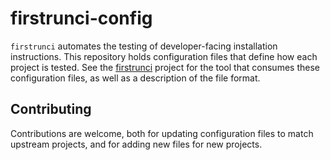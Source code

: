 # firstrunci-config

`firstrunci` automates the testing of developer-facing installation instructions. This repository holds configuration files that define how each project is tested. See the [firstrunci](https://github.com/divergentdave/firstrunci) project for the tool that consumes these configuration files, as well as a description of the file format.

## Contributing
Contributions are welcome, both for updating configuration files to match upstream projects, and for adding new files for new projects.
